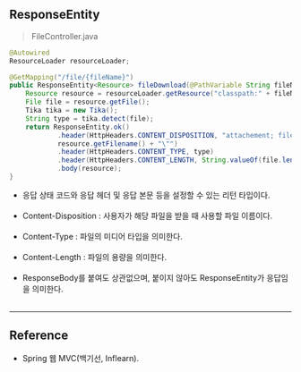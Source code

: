 ResponseEntity
--------------

> FileController.java

```java
@Autowired
ResourceLoader resourceLoader;

@GetMapping("/file/{fileName}")
public ResponseEntity<Resource> fileDownload(@PathVariable String fileName) throws IOException {
    Resource resource = resourceLoader.getResource("classpath:" + fileName);
    File file = resource.getFile();
    Tika tika = new Tika();
    String type = tika.detect(file);
    return ResponseEntity.ok()
            .header(HttpHeaders.CONTENT_DISPOSITION, "attachement; filename=\"" +
            resource.getFilename() + "\"")
            .header(HttpHeaders.CONTENT_TYPE, type)
            .header(HttpHeaders.CONTENT_LENGTH, String.valueOf(file.length()))
            .body(resource);
}
```

-	응답 상태 코드와 응답 헤더 및 응답 본문 등을 설정할 수 있는 리턴 타입이다.<br><br>
-	Content-Disposition : 사용자가 해당 파일을 받을 때 사용할 파일 이름이다.<br><br>
-	Content-Type : 파일의 미디어 타입을 의미한다.<br><br>
-	Content-Length : 파일의 용량을 의미한다.<br><br>
-	ResponseBody를 붙여도 상관없으며, 붙이지 않아도 ResponseEntity가 응답임을 의미한다.<br><br>

---

Reference
---------

-	Spring 웹 MVC(백기선, Inflearn).<br><br>
